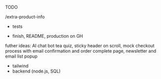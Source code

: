 TODO

/extra-product-info
- tests

- finish, README, production on GH

futher ideas:
AI chat bot tea quiz, sticky header on scroll, mock checkout process with email confirmation and order complete page, newsletter and email list popup

- tailwind
- backend (node.js, SQL)